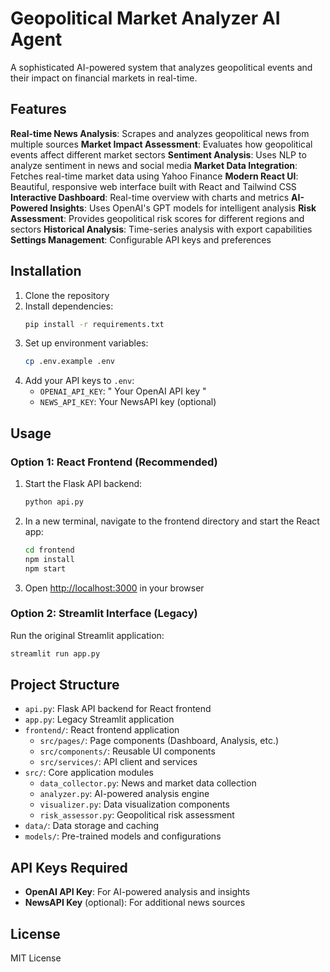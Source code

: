 # Geopolitical Market Analyzer AI Agent

A sophisticated AI-powered system that analyzes geopolitical events and their impact on financial markets in real-time.

## Features

 **Real-time News Analysis**: Scrapes and analyzes geopolitical news from multiple sources
 **Market Impact Assessment**: Evaluates how geopolitical events affect different market sectors
 **Sentiment Analysis**: Uses NLP to analyze sentiment in news and social media
 **Market Data Integration**: Fetches real-time market data using Yahoo Finance
 **Modern React UI**: Beautiful, responsive web interface built with React and Tailwind CSS
 **Interactive Dashboard**: Real-time overview with charts and metrics
 **AI-Powered Insights**: Uses OpenAI's GPT models for intelligent analysis
 **Risk Assessment**: Provides geopolitical risk scores for different regions and sectors
 **Historical Analysis**: Time-series analysis with export capabilities
 **Settings Management**: Configurable API keys and preferences

## Installation

1. Clone the repository
2. Install dependencies:
   ```bash
   pip install -r requirements.txt
   ```
3. Set up environment variables:
   ```bash
   cp .env.example .env
   ```
4. Add your API keys to `.env`:
   - `OPENAI_API_KEY`: " Your OpenAI API key "
   - `NEWS_API_KEY`: Your NewsAPI key (optional)

## Usage

### Option 1: React Frontend (Recommended)

1. Start the Flask API backend:
   ```bash
   python api.py
   ```

2. In a new terminal, navigate to the frontend directory and start the React app:
   ```bash
   cd frontend
   npm install
   npm start
   ```

3. Open [http://localhost:3000](http://localhost:3000) in your browser

### Option 2: Streamlit Interface (Legacy)

Run the original Streamlit application:
```bash
streamlit run app.py
```

## Project Structure

- `api.py`: Flask API backend for React frontend
- `app.py`: Legacy Streamlit application
- `frontend/`: React frontend application
  - `src/pages/`: Page components (Dashboard, Analysis, etc.)
  - `src/components/`: Reusable UI components
  - `src/services/`: API client and services
- `src/`: Core application modules
  - `data_collector.py`: News and market data collection
  - `analyzer.py`: AI-powered analysis engine
  - `visualizer.py`: Data visualization components
  - `risk_assessor.py`: Geopolitical risk assessment
- `data/`: Data storage and caching
- `models/`: Pre-trained models and configurations

## API Keys Required

- **OpenAI API Key**: For AI-powered analysis and insights
- **NewsAPI Key** (optional): For additional news sources


## License

MIT License
